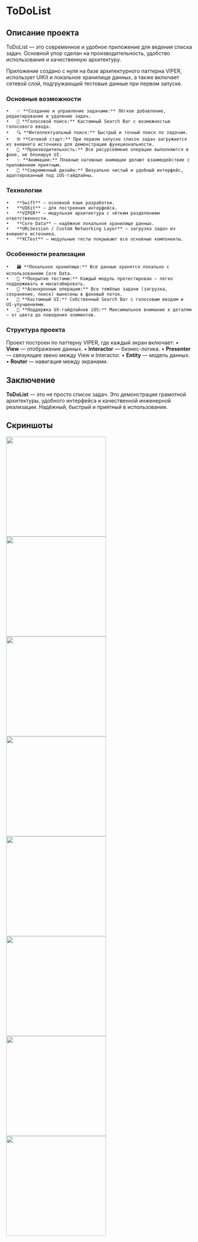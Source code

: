 # ToDoList

## Описание проекта

ToDoList — это современное и удобное приложение для ведения списка задач. Основной упор сделан на производительность, удобство использования и качественную архитектуру.

Приложение создано с нуля на базе архитектурного паттерна VIPER, использует UIKit и локальное хранилище данных, а также включает сетевой слой, подгружающий тестовые данные при первом запуске.

### Основные возможности

	•	✅ **Создание и управление задачами:** Лёгкое добавление, редактирование и удаление задач.
	•	🎤 **Голосовой поиск:** Кастомный Search Bar с возможностью голосового ввода.
	•	🔍 **Интеллектуальный поиск:** Быстрый и точный поиск по задачам.
	•	🌐 **Сетевой старт:** При первом запуске список задач загружается из внешнего источника для демонстрации функциональности.
	•	🌙 **Производительность:** Все ресурсоёмкие операции выполняются в фоне, не блокируя UI.
	•	✨ **Анимации:** Плавные нативные анимации делают взаимодействие с приложением приятным.
	•	🎨 **Современный дизайн:** Визуально чистый и удобный интерфейс, адаптированный под iOS-гайдлайны.

### Технологии

	•	**Swift** — основной язык разработки.
	•	**UIKit** — для построения интерфейса.
	•	**VIPER** — модульная архитектура с чётким разделением ответственности.
	•	**Core Data** — надёжное локальное хранилище данных.
	•	**URLSession / Custom Networking Layer** — загрузка задач из внешнего источника.
	•	**XCTest** — модульные тесты покрывают все основные компоненты.

### Особенности реализации

	•	🗃 **Локальное хранилище:** Все данные хранятся локально с использованием Core Data.
	•	🧪 **Покрытие тестами:** Каждый модуль протестирован — легко поддерживать и масштабировать.
	•	🔄 **Асинхронные операции:** Все тяжёлые задачи (загрузка, сохранение, поиск) вынесены в фоновый поток.
	•	🧭 **Кастомный UI:** Собственный Search Bar с голосовым вводом и UI-улучшениями.
	•	📱 **Поддержка UX-гайдлайнов iOS:** Максимальное внимание к деталям — от цвета до поведения элементов.

### Структура проекта

Проект построен по паттерну VIPER, где каждый экран включает:
	•	**View** — отображение данных.
	•	**Interactor** — бизнес-логика.
	•	**Presenter** — связующее звено между View и Interactor.
	•	**Entity** — модель данных.
	•	**Router** — навигация между экранами.

## Заключение

**ToDoList** — это не просто список задач. Это демонстрация грамотной архитектуры, удобного интерфейса и качественной инженерной реализации. Надёжный, быстрый и приятный в использовании.

## Скриншоты

<img src="Screenshots/1.png" width="270"> <img src="Screenshots/2.png" width="270"> <img src="Screenshots/3.png" width="270"> 
<img src="Screenshots/4.png" width="270"> <img src="Screenshots/5.png" width="270"> <img src="Screenshots/6.png" width="270">
<img src="Screenshots/7.png" width="270"> <img src="Screenshots/8.png" width="270"> 

